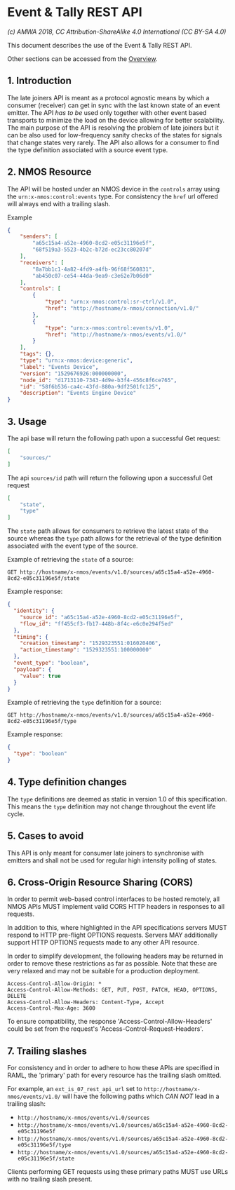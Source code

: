 # Event & Tally REST API

_(c) AMWA 2018, CC Attribution-ShareAlike 4.0 International (CC BY-SA 4.0)_

This document describes the use of the Event & Tally REST API.

Other sections can be accessed from the [Overview](1.0.%20Overview.md).

## 1. Introduction

The late joiners API is meant as a protocol agnostic means by which a consumer (receiver) can get in sync with the last known state of an event emitter. The API *has to be* used only together with other event based transports to minimize the load on the device allowing for better scalability. The main purpose of the API is resolving the problem of late joiners but it can be also used for low-frequency sanity checks of the states for signals that change states very rarely.
The API also allows for a consumer to find the type definition associated with a source event type.

## 2. NMOS Resource

The API will be hosted under an NMOS device in the `controls` array using the `urn:x-nmos:control:events` type.
For consistency the `href` url offered will always end with a trailing slash.

Example

```json
{
    "senders": [
        "a65c15a4-a52e-4960-8cd2-e05c31196e5f",
        "68f519a3-5523-4b2c-b72d-ec23cc80207d"
    ],
    "receivers": [
        "8a7bb1c1-4a82-4fd9-a4fb-96f68f560831",
        "ab450c07-ce54-44da-9ea9-c3e62e7b06d0"
    ],
    "controls": [
        {
            "type": "urn:x-nmos:control:sr-ctrl/v1.0",
            "href": "http://hostname/x-nmos/connection/v1.0/"
        },
        {
            "type": "urn:x-nmos:control:events/v1.0",
            "href": "http://hostname/x-nmos/events/v1.0/"
        }
    ],
    "tags": {},
    "type": "urn:x-nmos:device:generic",
    "label": "Events Device",
    "version": "1529676926:000000000",
    "node_id": "d1713110-7343-4d9e-b3f4-456c8f6ce765",
    "id": "58f6b536-ca4c-43fd-880a-9df2501fc125",
    "description": "Events Engine Device"
}
```

## 3. Usage

The api base will return the following path upon a successful Get request:

```json
[
    "sources/"
]
```

The api `sources/id` path will return the following upon a successful Get request

```json
[
    "state",
    "type"
]
```

The `state` path allows for consumers to retrieve the latest state of the source whereas the `type` path allows for the retrieval
of the type definition associated with the event type of the source.

Example of retrieving the `state` of a source:

`GET http://hostname/x-nmos/events/v1.0/sources/a65c15a4-a52e-4960-8cd2-e05c31196e5f/state`

Example response:  

```json
{
  "identity": {
    "source_id": "a65c15a4-a52e-4960-8cd2-e05c31196e5f",
    "flow_id": "ff455cf3-fb17-448b-8f4c-e6c0e294f5ed"
  },
  "timing": {
    "creation_timestamp": "1529323551:016020406",
    "action_timestamp": "1529323551:100000000"
  },
  "event_type": "boolean",
  "payload": {
    "value": true
  }
}
```

Example of retrieving the `type` definition for a source:

`GET http://hostname/x-nmos/events/v1.0/sources/a65c15a4-a52e-4960-8cd2-e05c31196e5f/type`

Example response:  

```json
{
  "type": "boolean"
}
```

## 4. Type definition changes

The `type` definitions are deemed as static in version 1.0 of this specification. This means the `type` definition may not change throughout the event life cycle.

## 5. Cases to avoid

This API is only meant for consumer late joiners to synchronise with emitters and shall not be used for regular high intensity polling of states.

## 6. Cross-Origin Resource Sharing (CORS)

In order to permit web-based control interfaces to be hosted remotely, all NMOS APIs MUST implement valid CORS HTTP headers in responses to all requests.

In addition to this, where highlighted in the API specifications servers MUST respond to HTTP pre-flight OPTIONS requests. Servers MAY additionally support HTTP OPTIONS requests made to any other API resource.

In order to simplify development, the following headers may be returned in order to remove these restrictions as far as possible. Note that these are very relaxed and may not be suitable for a production deployment.

```
Access-Control-Allow-Origin: *
Access-Control-Allow-Methods: GET, PUT, POST, PATCH, HEAD, OPTIONS, DELETE
Access-Control-Allow-Headers: Content-Type, Accept
Access-Control-Max-Age: 3600
```

To ensure compatibility, the response 'Access-Control-Allow-Headers' could be set from the request's 'Access-Control-Request-Headers'.

## 7. Trailing slashes

For consistency and in order to adhere to how these APIs are specified in RAML, the 'primary' path for every resource has the trailing slash omitted.

For example, an `ext_is_07_rest_api_url` set to `http://hostname/x-nmos/events/v1.0/` will have the following paths which _CAN NOT_ lead in a trailing slash:

* `http://hostname/x-nmos/events/v1.0/sources`
* `http://hostname/x-nmos/events/v1.0/sources/a65c15a4-a52e-4960-8cd2-e05c31196e5f`
* `http://hostname/x-nmos/events/v1.0/sources/a65c15a4-a52e-4960-8cd2-e05c31196e5f/type`
* `http://hostname/x-nmos/events/v1.0/sources/a65c15a4-a52e-4960-8cd2-e05c31196e5f/state`

Clients performing GET requests using these primary paths MUST use URLs with no trailing slash present.